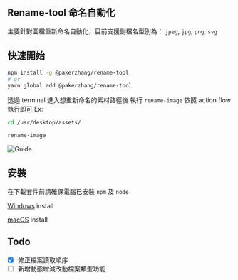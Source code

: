 ## Rename-tool 命名自動化

主要針對圖檔重新命名自動化，目前支援副檔名型別為： `jpeg`, `jpg`, `png`, `svg`

## 快速開始

```zsh
npm install -g @pakerzhang/rename-tool
# or
yarn global add @pakerzhang/rename-tool
```

透過 terminal 進入想重新命名的素材路徑後 執行 `rename-image` 依照 action flow 執行即可
Ex:

```zsh
cd /usr/desktop/assets/

rename-image
```

![Guide](./guide/rename-tool.gif)

## 安裝

在下載套件前請確保電腦已安裝 `npm` 及 `node`

[Windows](https://radixweb.com/blog/installing-npm-and-nodejs-on-windows-and-mac#:~:text=How%20to%20Install%20Node.js%20and%20NPM%20on%20Windows%3F) install

[macOS](https://radixweb.com/blog/installing-npm-and-nodejs-on-windows-and-mac#:~:text=How%20to%20Install%20Node.js%20and%20NPM%20on%20Mac%3F) install

## Todo

- [x] 修正檔案讀取順序
- [ ] 新增動態增減改動檔案類型功能
